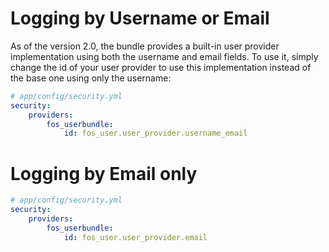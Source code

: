 Logging by Username or Email
============================

As of the version 2.0, the bundle provides a built-in user provider implementation
using both the username and email fields. To use it, simply change the id
of your user provider to use this implementation instead of the base one
using only the username:

```yaml
# app/config/security.yml
security:
    providers:
        fos_userbundle:
            id: fos_user.user_provider.username_email
```


Logging by Email only
=====================

```yaml
# app/config/security.yml
security:
    providers:
        fos_userbundle:
            id: fos_user.user_provider.email
```
